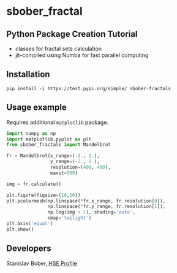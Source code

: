 # sbober_fractal

## Python Package Creation Tutorial

- classes for fractal sets calculation
- jit-compiled using Numba for fast parallel computing

## Installation

    pip install -i https://test.pypi.org/simple/ sbober-fractals

## Usage example

Requires additional `matplotlib` package.

```python
import numpy as np
import matplotlib.pyplot as plt
from sbober_fractals import Mandelbrot

fr = Mandelbrot(x_range=(-2., 2.),
                y_range=(-2., 2.),
                resolution=(400, 400),
                maxit=500)

img = fr.calculate()

plt.figure(figsize=(10,10))
plt.pcolormesh(np.linspace(*fr.x_range, fr.resolution[0]),
               np.linspace(*fr.y_range, fr.resolution[1]),
               np.log(img + 1), shading='auto',
               cmap='twilight')
plt.axis('equal')
plt.show()
```

## Developers

Stanislav Bober, [HSE Profile](https://hse.ru/staff/botas)